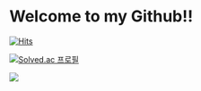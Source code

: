 # Welcome to my Github!!

[![Hits](https://hits.seeyoufarm.com/api/count/incr/badge.svg?url=https%3A%2F%2Fgithub.com%2Fhaesoo9410&count_bg=%23EB8B10&title_bg=%23684327&icon=&icon_color=%23E7E7E7&title=VISIT&edge_flat=false)](https://github.com/yuchan509)

[![Solved.ac
프로필](http://mazassumnida.wtf/api/generate_badge?boj=uchanjiy)](https://solved.ac/profile/uchanjiy)

<a href="https://github.com/anuraghazra/github-readme-stats">
  <img align="center" src="https://github-readme-stats.vercel.app/api/pin/?username=yuchan509&repo=github-readme-stats" />
</a>
